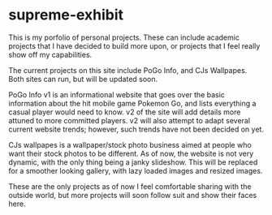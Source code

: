 # supreme-exhibit

This is my porfolio of personal projects. These can include academic projects that I have decided to build more upon, or 
projects that I feel really show off my capabilities. 

The current projects on this site include PoGo Info, and CJs Wallpapes. Both sites can run, but will be updated soon. 

PoGo Info v1 is an informational website that goes over the basic information about the hit mobile game Pokemon Go, and lists
everything a casual player would need to know. v2 of the site will add details more attuned to more committed players. v2 will
also attempt to adapt several current website trends; however, such trends have not been decided on yet. 

CJs wallpapes is a wallpaper/stock photo business aimed at people who want their stock photos to be different. As of now, the 
website is not very dynamic, with the only thing being a janky slideshow. This will be replaced for a smoother looking gallery, 
with lazy loaded images and resized images. 

These are the only projects as of now I feel comfortable sharing with the outside world, but more projects will soon follow suit 
and show their faces here. 
